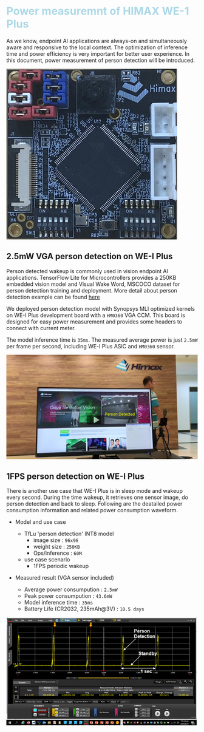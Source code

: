 # <span style="color:lightblue;">  Power measuremnt of HIMAX WE-1 Plus  </span> 

As we know, endpoint AI applications are always-on and simultaneously aware and responsive to the local context. The optimization of inference time and power efficiency is very important for better user experience. In this document, power measurement of person detection will be introduced.

![board for power measurement](images/board_for_measurement.png)

## 2.5mW VGA person detection on WE-I Plus

Person detected wakeup is commonly used in vision endpoint AI applications.
TensorFlow Lite for Microcontrollers provides a 250KB embedded vision model and Visual Wake Word, MSCOCO dataset for person detection training and deployment. More detail about person detection example can be found [here](https://github.com/tensorflow/tflite-micro/tree/main/tensorflow/lite/micro/examples/person_detection#person-detection-example)

We deployed person detection model with Synopsys MLI optimized kernels on WE-I Plus development board with a `HM0360` VGA CCM. This board is designed for easy power measurement and provides some headers to connect with current meter.

The model inference time is `35ms`. The measured average power is just `2.5mW` per frame per second, including WE-I Plus ASIC and `HM0360` sensor.

[![person_detect](images/person_detect.png)](https://www.youtube.com/watch?v=DQQWAPrrWlE "person_detect - Click to Watch!")

## 1FPS person detection on WE-I Plus

There is another use case that WE-I Plus is in sleep mode and wakeup every second. During the time wakeup, it retrieves one sensor image, do person detection and back to sleep. Following are the deatailed power consumption information and related power consumption waveform.

- Model and use case
  -  TfLu 'person detection' INT8 model 
     -  image size : `96x96`
     -  weight size : `250KB`
     -  Ops/inference : `60M`
  -  use case scenario
     -  1FPS periodic wakeup 

- Measured result (VGA sensor included)
  - Average power consumpution : `2.5mW` 
  - Peak power consumpution : `43.6mW`
  - Model inference time : `35ms`
  - Battery Life (CR2032, 235mAh@3V) : `10.5 days`
 
![board for power measurement](images/person_detect_power.png)

